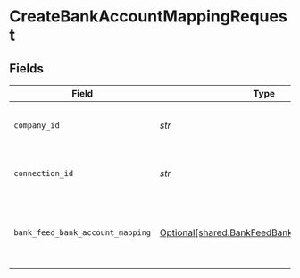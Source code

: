 # CreateBankAccountMappingRequest


## Fields

| Field                                                                                            | Type                                                                                             | Required                                                                                         | Description                                                                                      | Example                                                                                          |
| ------------------------------------------------------------------------------------------------ | ------------------------------------------------------------------------------------------------ | ------------------------------------------------------------------------------------------------ | ------------------------------------------------------------------------------------------------ | ------------------------------------------------------------------------------------------------ |
| `company_id`                                                                                     | *str*                                                                                            | :heavy_check_mark:                                                                               | Unique identifier for a company.                                                                 | 8a210b68-6988-11ed-a1eb-0242ac120002                                                             |
| `connection_id`                                                                                  | *str*                                                                                            | :heavy_check_mark:                                                                               | Unique identifier for a connection.                                                              | 2e9d2c44-f675-40ba-8049-353bfcb5e171                                                             |
| `bank_feed_bank_account_mapping`                                                                 | [Optional[shared.BankFeedBankAccountMapping]](../../models/shared/bankfeedbankaccountmapping.md) | :heavy_minus_sign:                                                                               | N/A                                                                                              | {<br/>"sourceAccountId": "acc-002",<br/>"targetAccountId": "account-081"<br/>}                   |